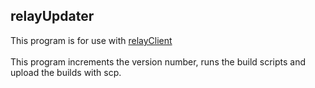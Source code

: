 ## relayUpdater
This program is for use with [relayClient](https://github.com/Distortions81/relayClient)<br>
<br>
This program increments the version number, runs the build scripts and upload the builds with scp.<br>
